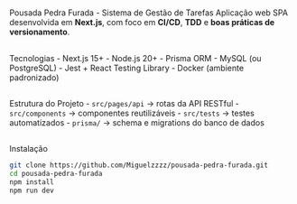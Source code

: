#  
Pousada Pedra Furada - Sistema de Gestão de Tarefas 
Aplicação web SPA desenvolvida em **Next.js**, com foco em **CI/CD**, **TDD** e **boas 
práticas de versionamento**. 
##  
Tecnologias - Next.js 15+ - Node.js 20+ - Prisma ORM - MySQL (ou PostgreSQL) - Jest + React Testing Library - Docker (ambiente padronizado) 
##  
Estrutura do Projeto - `src/pages/api` → rotas da API RESTful - `src/components` → componentes reutilizáveis - `src/tests` → testes automatizados - `prisma/` → schema e migrations do banco de dados 
##  
Instalação 
```bash 
git clone https://github.com/Miguelzzzz/pousada-pedra-furada.git 
cd pousada-pedra-furada 
npm install 
npm run dev